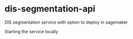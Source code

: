 # dis-segmentation-api
DIS segmentation service with option to deploy in sagemaker

Starting the service locally

